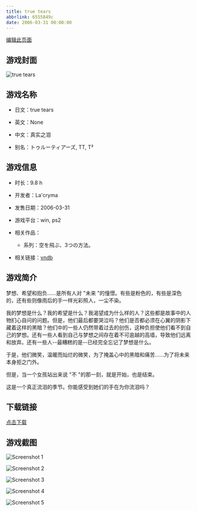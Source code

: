 ```yaml
---
title: true tears
abbrlink: 6555849c
date: 2006-03-31 00:00:00
---
```

[编辑此页面](https://github.com/ACG-3/ADV3-source/blob/main/source/_posts/games/true%20tears.md)

## 游戏封面

![true tears](https%3A//pan.timero.xyz/onedrive/img_lib_001/true%20tears_cover.avif)


## 游戏名称

- 日文：true tears
- 英文：None
- 中文：真实之泪

- 别名：トゥルーティアーズ, TT, T²


## 游戏信息

- 时长：9.8 h
- 开发者：La'cryma
- 发售日期：2006-03-31
- 游戏平台：win, ps2
- 相关作品：
   - 系列：空を飛ぶ、3つの方法。

- 相关链接：[vndb](https://vndb.org/v79)


## 游戏简介

梦想、希望和抱负......是所有人对 "未来 "的憧憬。有些是粉色的，有些是深色的，还有些则像雨后的手一样光彩照人，一尘不染。

我的梦想是什么？我的希望是什么？我渴望成为什么样的人？这些都是故事中的人物扪心自问的问题。但是，他们最后都要哭泣吗？他们是否都必须在心翼的阴影下藏着这样的黑暗？他们中的一些人仍然带着过去的创伤，这种负担使他们看不到自己的梦想。还有一些人看到自己与梦想之间存在着不可逾越的高墙，导致他们远离和放弃。还有一些人--最糟糕的是--已经完全忘记了梦想是什么。

于是，他们微笑，温暖而灿烂的微笑，为了掩盖心中的黑暗和痛苦......为了将未来本身拒之门外。

但是，当一个女孩站出来说 "不 "的那一刻，就是开始，也是结束。

这是一个真正流泪的季节。你能感受到她们的手在为你流泪吗？




## 下载链接

[点击下载](https://pan.timero.xyz/onedrive/adv_lib_001/true%20tears)


## 游戏截图


![Screenshot 1](https%3A//pan.timero.xyz/onedrive/img_lib_001/true%20tears_Screenshot_1.avif)

![Screenshot 2](https%3A//pan.timero.xyz/onedrive/img_lib_001/true%20tears_Screenshot_2.avif)

![Screenshot 3](https%3A//pan.timero.xyz/onedrive/img_lib_001/true%20tears_Screenshot_3.avif)

![Screenshot 4](https%3A//pan.timero.xyz/onedrive/img_lib_001/true%20tears_Screenshot_4.avif)

![Screenshot 5](https%3A//pan.timero.xyz/onedrive/img_lib_001/true%20tears_Screenshot_5.avif)


